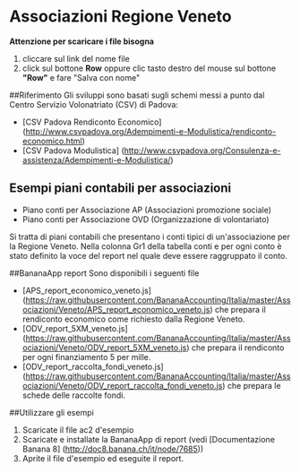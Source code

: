 # Associazioni Regione Veneto

**Attenzione per scaricare i file bisogna**

1. cliccare sul link del nome file
2. click sul bottone **Row** oppure clic tasto destro del mouse sul bottone **"Row"** e fare "Salva con nome" 


##Riferimento
Gli sviluppi sono basati sugli schemi messi a punto dal Centro Servizio Volonatriato (CSV) di Padova:
* [CSV Padova Rendiconto Economico] (http://www.csvpadova.org/Adempimenti-e-Modulistica/rendiconto-economico.html)
* [CSV Padova Modulistica] (http://www.csvpadova.org/Consulenza-e-assistenza/Adempimenti-e-Modulistica/)

## Esempi piani contabili per associazioni 

* Piano conti per Associazione AP (Associazioni promozione sociale)
* Piano conti per Associazione OVD (Organizzazione di volontariato)

Si tratta di piani contabili che presentano i conti tipici di un'associazione per la Regione Veneto. 
Nella colonna Gr1 della tabella conti e per ogni conto è stato definito la voce del report nel quale deve essere raggruppato il conto.

##BananaApp report
Sono disponibili i seguenti file
* [APS_report_economico_veneto.js] (https://raw.githubusercontent.com/BananaAccounting/Italia/master/Associazioni/Veneto/APS_report_economico_veneto.js) che prepara il rendiconto economico come richiesto dalla Regione Veneto.
* [ODV_report_5XM_veneto.js] (https://raw.githubusercontent.com/BananaAccounting/Italia/master/Associazioni/Veneto/ODV_report_5XM_veneto.js) che prepara il rendiconto per ogni finanziamento 5 per mille.
* [ODV_report_raccolta_fondi_veneto.js] (https://raw.githubusercontent.com/BananaAccounting/Italia/master/Associazioni/Veneto/ODV_report_raccolta_fondi_veneto.js) che prepara le schede delle raccolte fondi.

##Utilizzare gli esempi
1. Scaricate il file ac2 d'esempio
2. Scaricate e installate la BananaApp di report (vedi [Documentazione Banana 8] (http://doc8.banana.ch/it/node/7685))
3. Aprite il file d'esempio ed eseguite il report.


